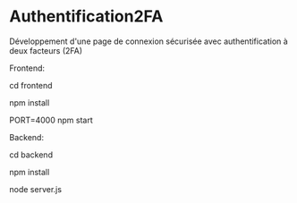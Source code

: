 # Authentification2FA
Développement d'une page de connexion sécurisée avec authentification à deux facteurs (2FA)

Frontend:

cd frontend

npm install

PORT=4000 npm start


Backend:

cd backend

npm install

node server.js
